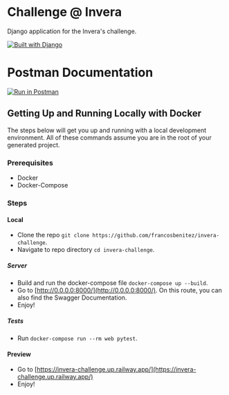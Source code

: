 # Challenge @ Invera

Django application for the Invera's challenge.

[![Built with Django](https://img.shields.io/badge/built%20with%20Django-ff69b4.svg?logo=django&color=black)](/)

# Postman Documentation

[![Run in Postman](https://run.pstmn.io/button.svg)](https://god.gw.postman.com/run-collection/17728852-fe2f566e-8677-4f48-8f0d-2252fb381c27?action=collection%2Ffork&source=rip_markdown&collection-url=entityId%3D17728852-fe2f566e-8677-4f48-8f0d-2252fb381c27%26entityType%3Dcollection%26workspaceId%3De2dd2eb0-609c-4662-aee5-e51c7cbdb4ee)

## Getting Up and Running Locally with Docker

The steps below will get you up and running with a local development environment. All of these commands assume you are in the root of your generated project.

### Prerequisites

- Docker
- Docker-Compose

### Steps

#### Local

- Clone the repo `git clone https://github.com/francosbenitez/invera-challenge`.
- Navigate to repo directory `cd invera-challenge`.

##### Server

- Build and run the docker-compose file `docker-compose up --build`.
- Go to [http://0.0.0.0:8000/](http://0.0.0.0:8000/). On this route, you can also find the Swagger Documentation.
- Enjoy!

##### Tests

- Run `docker-compose run --rm web pytest`.

#### Preview

- Go to [https://invera-challenge.up.railway.app/](https://invera-challenge.up.railway.app/)
- Enjoy!
